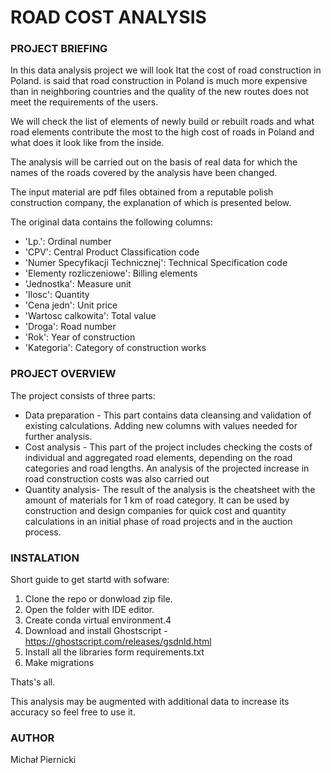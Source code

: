
# ROAD COST ANALYSIS

### PROJECT BRIEFING

In this data analysis project we will look Itat the cost of road construction in Poland. is said that road construction in Poland is much more expensive than in neighboring countries and the quality of the new routes does not meet the requirements of the users.

We will check the list of elements of newly build or rebuilt roads and what road elements contribute the most to the high cost of roads in Poland and what does it look like from the inside.

The analysis will be carried out on the basis of real data for which the names of the roads covered by the analysis have been changed.

The input material are pdf files obtained from a reputable polish construction company, the explanation of which is presented below.

The original data contains the following columns:

* 'Lp.': Ordinal number
* 'CPV': Central Product Classification code
* 'Numer Specyfikacji Technicznej': Technical Specification code
* 'Elementy rozliczeniowe': Billing elements
* 'Jednostka': Measure unit
* 'Ilosc': Quantity
* 'Cena jedn': Unit price
* 'Wartosc calkowita': Total value
* 'Droga': Road number
* 'Rok': Year of construction
* 'Kategoria': Category of construction works

### PROJECT OVERVIEW

The project consists of three parts:

* Data preparation - This part contains data cleansing and validation of existing calculations. Adding new columns with values needed for further analysis.
* Cost analysis - This part of the project includes checking the costs of individual and aggregated  road elements, depending on the road categories and road lengths. An analysis of the projected increase in road construction costs was also carried out
* Quantity analysis- The result of the analysis is the cheatsheet with the amount of materials for 1 km of road category. It can be used by construction and design companies for quick cost and quantity calculations in an initial phase of road projects and in the auction process.

### INSTALATION

Short guide to get startd with sofware:

1. Clone the repo or donwload zip file.
2. Open the folder with IDE editor.
3. Create conda virtual environment.4
4. Download and install Ghostscript - https://ghostscript.com/releases/gsdnld.html
5. Install all the libraries form requirements.txt
6. Make migrations

Thats's all. 

This analysis may be augmented with additional data to increase its accuracy so feel free to use it.

### AUTHOR

Michał Piernicki 
